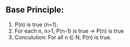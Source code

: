 ## Base Principle:
1. P(n) is true (n=1).
2. For each n, n>1, P(n-1) is true -> P(n) is true
3. Conculution: For all n ∈ N, P(n) is true.


